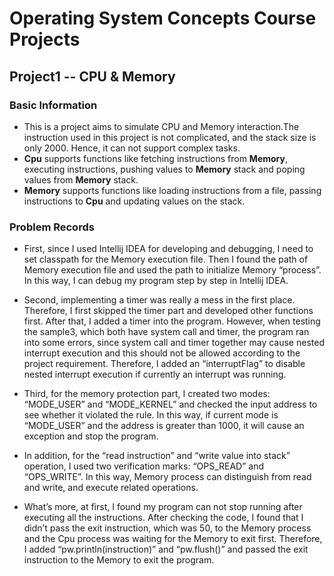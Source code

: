 ﻿# Operating System Concepts Course Projects

## Project1 -- CPU & Memory
### Basic Information
  - This is a project aims to simulate CPU and Memory interaction.The instruction used in this project is not complicated, and the stack size is only 2000. Hence, it can not support complex tasks.
  - **Cpu** supports functions like fetching instructions from **Memory**, executing instructions, pushing values to **Memory** stack and poping values from **Memory** stack. 
  - **Memory** supports functions like loading instructions from a file, passing instructions to **Cpu** and updating values on the stack.
### Problem Records
  - First, since I used Intellij IDEA for developing and debugging, I need to set classpath for the Memory execution file. Then I found the path of Memory execution file and used the path to initialize Memory “process”. In this way, I can debug my program step by step in Intellij IDEA.

  - Second, implementing a timer was really a mess in the first place. Therefore, I first skipped the timer part and developed other functions first. After that, I added a timer into the program. However, when testing the sample3, which both have system call and timer, the program ran into some errors, since system call and timer together may cause nested interrupt execution and this should not be allowed according to the project requirement. Therefore, I added an “interruptFlag” to disable nested interrupt execution if currently an interrupt was running.

  - Third, for the memory protection part, I created two modes: “MODE_USER” and “MODE_KERNEL” and checked the input address to see whether it violated the rule. In this way, if current mode is “MODE_USER” and the address is greater than 1000, it will cause an exception and stop the program.

  - In addition, for the “read instruction” and “write value into stack” operation, I used two verification marks: “OPS_READ” and “OPS_WRITE”. In this way, Memory process can distinguish from read and write, and execute related operations.

  - What’s more, at first, I found my program can not stop running after executing all the instructions. After checking the code, I found that I didn’t pass the exit instruction, which was 50, to the Memory process and the Cpu process was waiting for the Memory to exit first. Therefore, I added “pw.println(instruction)” and “pw.flush()” and passed the exit instruction to the Memory to exit the program. 





